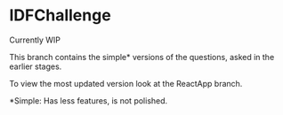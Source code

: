 # IDFChallenge

Currently WIP

This branch contains the simple* versions of the questions,
asked in the earlier stages.


To view the most updated version look at the ReactApp branch.



*Simple: Has less features, is not polished.
